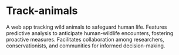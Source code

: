 # Track-animals
A web app tracking wild animals to safeguard human life. Features predictive analysis to anticipate human-wildlife encounters, fostering proactive measures. Facilitates collaboration among researchers, conservationists, and communities for informed decision-making.
